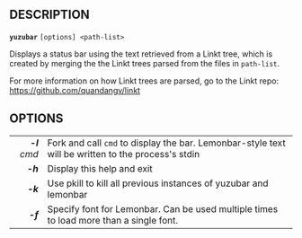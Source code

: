## DESCRIPTION

**`yuzubar`** `[options] <path-list>`

Displays a status bar using the text retrieved from a Linkt tree, which is created by merging the the Linkt trees parsed from the files in `path-list`.

For more information on how Linkt trees are parsed, go to the Linkt repo: https://github.com/quandangv/linkt

## OPTIONS

|||
|-:|------------------|
|_**-l** cmd_|Fork and call `cmd` to display the bar. Lemonbar-style text will be written to the process's stdin|
|_**-h**_|Display this help and exit|
|_**-k**_|Use pkill to kill all previous instances of yuzubar and lemonbar|
|_**-f**_|Specify font for Lemonbar. Can be used multiple times to load more than a single font.|
